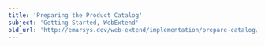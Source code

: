 ```yaml
---
title: 'Preparing the Product Catalog'
subject: 'Getting Started, WebExtend'
old_url: 'http://emarsys.dev/web-extend/implementation/prepare-catalog/'
---
```


